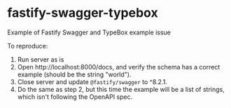# fastify-swagger-typebox

Example of Fastify Swagger and TypeBox example issue

To reproduce:

1. Run server as is
2. Open http://localhost:8000/docs, and verify the schema has a correct example (should be the string "world").
3. Close server and update `@fastify/swagger` to ^8.2.1.
4. Do the same as step 2, but this time the example will be a list of strings, which isn't following the OpenAPI spec.
